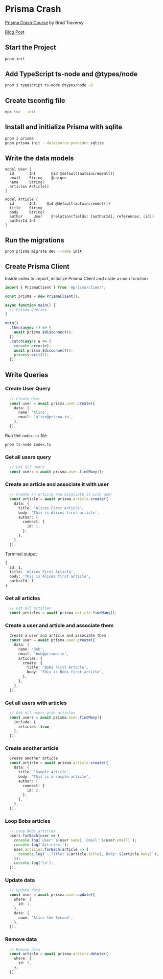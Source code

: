 # Prisma Crash

[Prisma Crash Course](https://www.youtube.com/watch?v=CYH04BJzamo) by Brad Traversy

[Blog Post](https://www.traversymedia.com/blog/pr...)

## Start the Project

```bash
pnpm init
```

## Add TypeScript ts-node and @types/node

```bash
pnpm i typescript ts-node @types/node -D
```

## Create tsconfig file

```bash
npx tsc --init
```

## Install and initialize Prisma with sqlite

```bash
pnpm i prisma
pnpm prisma init --datasource-provider sqlite
```

## Write the data models

```prisma
model User {
  id       Int       @id @default(autoincrement())
  email    String    @unique
  name     String?
  articles Article[]
}

model Article {
  id       Int     @id @default(autoincrement())
  title    String
  body     String?
  author     User    @relation(fields: [authorId], references: [id])
  authorId Int
}
```

## Run the migrations

```bash
pnpm prisma migrate dev --name init
```

## Create Prisma Client

Inside index.ts import, initialize Prisma Client and crate a main function

```typescript
import { PrismaClient } from '@prisma/client';

const prisma = new PrismaClient();

async function main() {
  // Prisma Queries
}

main()
  .then(async () => {
    await prisma.$disconnect();
  })
  .catch(async e => {
    console.error(e);
    await prisma.$disconnect();
    process.exit(1);
  });
```

## Write Queries

### Create User Query

```typescript
  // Create User
  const user = await prisma.user.create({
    data: {
      name: 'Alice',
      email: 'alice@prisma.io',
    },
  });
```

Run the `index.ts` file

```bash
pnpm ts-node index.ts
```

### Get all users query

```typescript
  // Get all users
  const users = await prisma.user.findMany();
```

### Create an article and associate it with user

```typescript
  // Create an article and associate it with user
  const article = await prisma.article.create({
    data: {
      title: 'Alices First Article',
      body: 'This is Alices first article',
      author: {
        connect: {
          id: 1,
        },
      },
    },
  });
```

Terminal output

```bash
{
  id: 1,
  title: 'Alices First Article',
  body: 'This is Alices first article',
  authorId: 1
}
```

### Get all articles

```typescript
  // Get all articles
  const articles = await prisma.article.findMany();
```

### Create a user and article and associate them

```typescript
  Create a user and article and associate them
  const user = await prisma.user.create({
    data: {
      name: 'Bob',
      email: 'bob@prisma.io',
      articles: {
        create: {
          title: 'Bobs First Article',
          body: 'This is Bobs first article',
        },
      },
    },
  });
```

### Get all users with articles

```typescript
  // Get all users with articles
  const users = await prisma.user.findMany({
    include: {
      articles: true,
    },
  });
```

### Create another article

```typescript
  Create another article
  const article = await prisma.article.create({
    data: {
      title: 'Sample Article',
      body: 'This is a sample article',
      author: {
        connect: {
          id: 2,
        },
      },
    },
  });
```

### Loop Bobs articles

```typescript
  // Loop Bobs articles
  users.forEach(user => {
    console.log(`User: ${user.name}, Email: ${user.email}`);
    console.log('Articles:');
    user.articles.forEach(article => {
      console.log(`- Title: ${article.title}, Body: ${article.body}`);
    });
    console.log('\n');
  });
```

### Update data

```typescript
  // Update data
  const user = await prisma.user.update({
    where: {
      id: 1,
    },
    data: {
      name: 'Alice the Second',
    },
  });
```

### Remove data

```typescript
  // Remove data
  const article = await prisma.article.delete({
    where: {
      id: 2,
    },
  });
```
